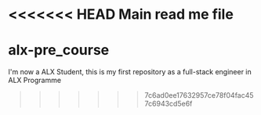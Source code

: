 <<<<<<< HEAD
Main read me file
=======
# alx-pre_course
I'm now a ALX Student, this is my first repository as a full-stack engineer in ALX Programme
>>>>>>> 7c6ad0ee17632957ce78f04fac457c6943cd5e6f
